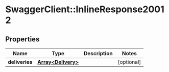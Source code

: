 # SwaggerClient::InlineResponse20012

## Properties
Name | Type | Description | Notes
------------ | ------------- | ------------- | -------------
**deliveries** | [**Array&lt;Delivery&gt;**](Delivery.md) |  | [optional] 


